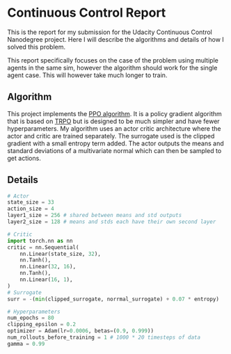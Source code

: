 # Continuous Control Report
This is the report for my submission for the Udacity Continuous Control Nanodegree project.
Here I will describe the algorithms and details of how I solved this problem.

This report specifically focuses on the case of the problem using multiple agents in the same sim, however the algorithm should work for the single agent case.
This will however take much longer to train.

## Algorithm
This project implements the [PPO algorithm](https://openai.com/blog/openai-baselines-ppo/).
It is a policy gradient algorithm that is based on [TRPO](https://arxiv.org/abs/1502.05477) but is designed to be much simpler and have fewer hyperparameters.
My algorithm uses an actor critic architecture where the actor and critic are trained separately. 
The surrogate used is the clipped gradient with a small entropy term added.
The actor outputs the means and standard deviations of a multivariate normal which can then be sampled to get actions.


## Details
```python
# Actor
state_size = 33
action_size = 4 
layer1_size = 256 # shared between means and std outputs
layer2_size = 128 # means and stds each have their own second layer

# Critic
import torch.nn as nn
critic = nn.Sequential(
    nn.Linear(state_size, 32),
    nn.Tanh(),
    nn.Linear(32, 16),
    nn.Tanh(),
    nn.Linear(16, 1),
)
# Surrogate
surr = -(min(clipped_surrogate, norrmal_surrogate) + 0.07 * entropy)

# Hyperparameters
num_epochs = 80
clipping_epsilon = 0.2
optimizer = Adam(lr=0.0006, betas=(0.9, 0.999))
num_rollouts_before_training = 1 # 1000 * 20 timesteps of data
gamma = 0.99
```